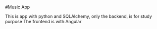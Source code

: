 #Music App

This is app with python and SQLAlchemy, only the backend, is for study purpose
The frontend is with Angular